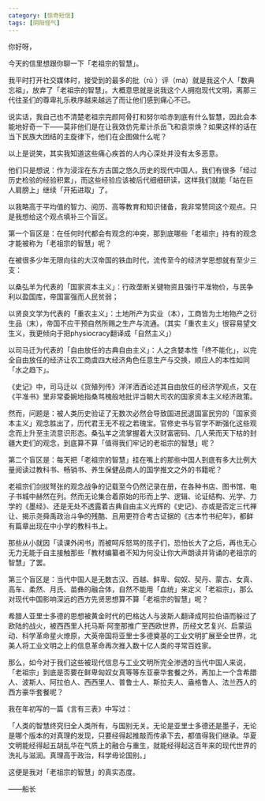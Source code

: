 ```yaml
---
category: [惊奇短信]
tags: [阴阳怪气]
---
```



你好呀，

今天的信里想跟你聊一下「老祖宗的智慧」。

我平时打开社交媒体时，接受到的最多的批（rǔ ）评（mà）就是我这个人「数典忘祖」，放弃了「老祖宗的智慧」。大概意思就是说我这个人拥抱现代文明，离那三代往圣们的尊卑礼乐秩序越来越远了而让他们感到痛心不已。

说实话，我自己也不清楚老祖宗完颜阿骨打和努尔哈赤到底有什么智慧，因此会本能地好奇一下——莫非他们是在让我效仿先辈计杀岳飞和袁崇焕？如果这样的话在当下民族大团结的主旋律下，他们在企图做什么呢？

以上是说笑，其实我知道这些痛心疾首的人内心深处并没有太多恶意。

他们只是想说：作为浸淫在东方古国之悠久历史的现代中国人，我们有很多「经过历史检验的经验积累」，而这些经验应该被后代细细研读，这样我们就能「站在巨人肩膀上」继续「开拓进取」了。

以我略高于平均值的智力、阅历、高等教育和知识储备，我非常赞同这个观点。只是我想给这个观点填补三个盲区。

第一个盲区是：在任何时代都会有观念的冲突，那到底哪些「老祖宗」持有的观念才能被称为「老祖宗的智慧」呢？

在被很多少年无限向往的大汉帝国的铁血时代，流传至今的经济学思想就有至少三支：

以桑弘羊为代表的「国家资本主义」：行政垄断关键物资且强行平准物价，与民争利以盈国库，帝国富强而人民贫弱；

以贤良文学为代表的「重农主义」：土地所产为实业（本），工商皆为土地物产之衍生品（末），帝国不应干预自然所赐之生产与流通。（其实「重农主义」很容易望文生义，我更倾向于把physiocracy翻译成「自然主义」）

以司马迁为代表的「自由放任的古典自由主义」：人之贪婪本性「终不能化」，以完全自由放任的经济让农工商虞四大经济角色任意生产与交换，顺应人的本性如同「水之趋下」。

《史记》中，司马迁以《货殖列传》洋洋洒洒论述其自由放任的经济学观点，又在《平准书》里非常委婉地指桑骂槐般地批评当朝大司农的国家资本主义经济政策。

然而，问题是：被人类历史验证了无数次必然会导致国进民退国富民穷的「国家资本主义」观念胜出了，历代君王无不视之若瑰宝。官修史书与官学不断强化这些观念而上升至主流意识形态。桑弘羊之流掌握着大汉财富密码、几人荣而天下枯的封疆大吏们的观念，到底算不算「值得我们牢记的老祖宗的智慧」呢？

第二个盲区是：每天把「老祖宗的智慧」挂在嘴上的那些中国人到底有多大比例大量阅读过教科书、畅销书、养生保健品商人的国学推文之外的书籍呢？

老祖宗们剑拔弩张的观念战争的记载至今仍然记录在册，在各种书店、图书馆、电子书城中赫然在列。然而无论集合着原始的形而上学、逻辑、论证结构、光学、力学的《墨经》、还是无处不透露着古典自由主义光辉的《史记》、亦或是否定三代禅让、揭示尧舜禹政治斗争的残酷、且用更符合考古证据的《古本竹书纪年》，都鲜有篇章出现在中小学的教科书上。

那些从小就因「读课外闲书」而被呵斥怒骂的孩子们，恐怕长大了之后，再也无心无力无能于自主接触那些「教材编纂者不知为何没让你大声朗读并背诵的老祖宗的智慧」了罢。

第三个盲区是：当代中国人是无数古汉、百越、鲜卑、匈奴、契丹、蒙古、女真、高车、柔然、月氏、苗彝的融合体，自然不能用「血统」来定义「老祖宗」，那么对现代中国影响深远的西方先贤思想算不算「老祖宗的智慧」呢？

希腊人亚里士多德的思想被黄金时代的巴格达人与波斯人翻译成阿拉伯语而躲过了欧陆的战火，被西西里人托马斯·阿奎那推广至西欧世界，历经文艺复兴、启蒙运动、科学革命星火燎原，大英帝国将亚里士多德奠基的工业文明扩展至全世界，北美人将工业文明之上的信息革命再次推入数十亿人类的寻常百姓家。

那么，如今对于我们这些被现代信息与工业文明所完全渗透的当代中国人来说，「老祖宗」到底是否要在鲜卑匈奴女真等等东亚豪华套餐之外，再加上一个含希腊人、波斯人、阿拉伯人、西西里人、普鲁士人、斯拉夫人、盎格鲁人、法兰西人的西方豪华套餐呢？

我在年初写的一篇《言有三表》中写过：

「人类的智慧终究归全人类所有，与国别无关。无论是亚里士多德还是墨子，无论是哪个版本的对真理的发现，只要经得起推敲而传承下去，都值得我们继承。华夏文明能经得起五胡乱华在气质上的融合与重生，就能经得起这百年来的现代世界的洗礼与滋润。真理高于政治，科学毋论国别。」

这便是我对「老祖宗的智慧」的真实态度。

——船长
